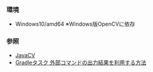 
### 環境
- Windows10/amd64 ※Windows版OpenCVに依存

### 参照
- [JavaCV](https://docs.opencv.org/4.x/d1/d0a/tutorial_java_eclipse.html)
- [Gradleタスク 外部コマンドの出力結果を利用する方法](https://programwiz.org/2022/01/23/gradle-task-using-external-command/)